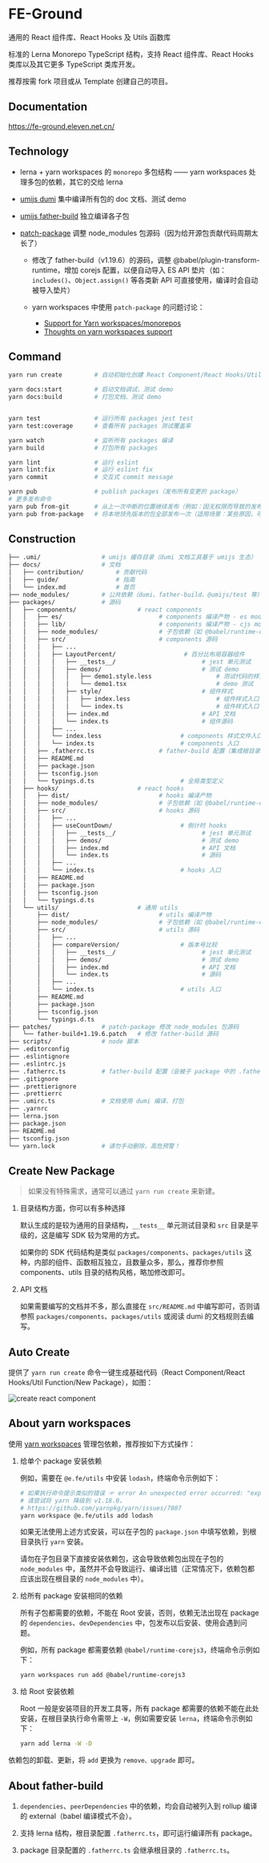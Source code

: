 # FE-Ground

通用的 React 组件库、React Hooks 及 Utils 函数库

标准的 Lerna Monorepo TypeScript 结构，支持 React 组件库、React Hooks 类库以及其它更多 TypeScript 类库开发。

推荐按需 fork 项目或从 Template 创建自己的项目。

## Documentation

https://fe-ground.eleven.net.cn/

## Technology

- lerna + yarn workspaces 的 `monorepo` 多包结构 —— yarn workspaces 处理多包的依赖，其它的交给 lerna
- [umijs dumi](https://d.umijs.org/zh-CN/) 集中编译所有包的 doc 文档、测试 demo
- [umijs father-build](https://github.com/umijs/father) 独立编译各子包
- [patch-package](https://github.com/ds300/patch-package) 调整 node_modules 包源码（因为给开源包贡献代码周期太长了）

  - 修改了 father-build（v1.19.6）的源码，调整 @babel/plugin-transform-runtime，增加 corejs 配置，以便自动导入 ES API 垫片（如：`includes()`、`Object.assign()` 等各类新 API 可直接使用，编译时会自动被导入垫片）

  - yarn workspaces 中使用 `patch-package` 的问题讨论：

    - [Support for Yarn workspaces/monorepos](https://github.com/ds300/patch-package/issues/42)
    - [Thoughts on yarn workspaces support](https://github.com/ds300/patch-package/issues/132)

## Command

```bash
yarn run create         # 自动初始化创建 React Component/React Hooks/Util Function/New Package

yarn docs:start         # 启动文档调试、测试 demo
yarn docs:build         # 打包文档、测试 demo


yarn test               # 运行所有 packages jest test
yarn test:coverage      # 查看所有 packages 测试覆盖率

yarn watch              # 监听所有 packages 编译
yarn build              # 打包所有 packages

yarn lint               # 运行 eslint
yarn lint:fix           # 运行 eslint fix
yarn commit             # 交互式 commit message

yarn pub                # publish packages（发布所有变更的 package）
# 更多发布命令
yarn pub from-git       # 从上一次中断的位置继续发布（例如：因无权限而导致的发布失败了，添加权限后可通过此命令继续发布，避免造成版本号再次提升）
yarn pub from-package   # 将本地领先版本的包全部发布一次（适用场景：某些原因，可能本地的包版本被提升，但未发布，或者，直接手动修改大版本号后发布）
```

## Construction

```bash
├── .umi/                 # umijs 缓存目录（dumi 文档工具基于 umijs 生态）
├── docs/                 # 文档
│   ├── contribution/         # 贡献代码
│   ├── guide/                # 指南
│   └── index.md              # 首页
├── node_modules/         # 公共依赖（dumi、father-build、@umijs/test 等）
├── packages/             # 源码
│   ├── components/                 # react components
│   │   ├── es/                           # components 编译产物 - es modules
│   │   ├── lib/                          # components 编译产物 - cjs modules
│   │   ├── node_modules/                 # 子包依赖（如 @babel/runtime-corejs3 等）
│   │   ├── src/                          # components 源码
│   │   │   ├── ...
│   │   │   ├── LayoutPercent/                   # 百分比布局容器组件
│   │   │   │   ├── __tests__/                        # jest 单元测试
│   │   │   │   ├── demos/                            # 测试 demo
│   │   │   │   │   ├── demo1.style.less                  # 测试代码的样式
│   │   │   │   │   └── demo1.tsx                         # demo 测试
│   │   │   │   ├── style/                            # 组件样式
│   │   │   │   │   ├── index.less                        # 组件样式入口（less）
│   │   │   │   │   └── index.ts                          # 组件样式入口（ts）
│   │   │   │   ├── index.md                          # API 文档
│   │   │   │   └── index.ts                          # 组件源码
│   │   │   ├── ...
│   │   │   └── index.less                      # components 样式文件入口
│   │   │   └── index.ts                        # components 入口
│   │   ├── .fatherrc.ts                  # father-build 配置（集成根目录的 .fatherrc.ts 配置）
│   │   ├── README.md
│   │   ├── package.json
│   │   ├── tsconfig.json
│   │   └── typings.d.ts                        # 全局类型定义
│   ├── hooks/                      # react hooks
│   │   ├── dist/                         # hooks 编译产物
│   │   ├── node_modules/                 # 子包依赖（如 @babel/runtime-corejs3 等）
│   │   ├── src/                          # hooks 源码
│   │   │   ├── ...
│   │   │   ├── useCountDown/                   # 倒计时 hooks
│   │   │   │   ├── __tests__/                        # jest 单元测试
│   │   │   │   ├── demos/                            # 测试 demo
│   │   │   │   ├── index.md                          # API 文档
│   │   │   │   └── index.ts                          # 源码
│   │   │   ├── ...
│   │   │   └── index.ts                        # hooks 入口
│   │   ├── README.md
│   │   ├── package.json
│   │   ├── tsconfig.json
│   │   └── typings.d.ts
│   └── utils/                      # 通用 utils
│       ├── dist/                         # utils 编译产物
│       ├── node_modules/                 # 子包依赖（如 @babel/runtime-corejs3 等）
│       ├── src/                          # utils 源码
│       │   ├── ...
│       │   ├── compareVersion/                 # 版本号比较
│       │   │   ├── __tests__/                        # jest 单元测试
│       │   │   ├── demos/                            # 测试 demo
│       │   │   ├── index.md                          # API 文档
│       │   │   └── index.ts                          # 源码
│       │   ├── ...
│       │   └── index.ts                        # utils 入口
│       ├── README.md
│       ├── package.json
│       ├── tsconfig.json
│       └── typings.d.ts
├── patches/              # patch-package 修改 node_modules 包源码
│   └── father-build+1.19.6.patch   # 修改 father-build 源码
├── scripts/              # node 脚本
├── .editorconfig
├── .eslintignore
├── .eslintrc.js
├── .fatherrc.ts          # father-build 配置（会被子 package 中的 .fatherrc.ts 继承）
├── .gitignore
├── .prettierignore
├── .prettierrc
├── .umirc.ts             # 文档使用 dumi 编译、打包
├── .yarnrc
├── lerna.json
├── package.json
├── README.md
├── tsconfig.json
└── yarn.lock             # 请勿手动删除，高危预警！
```

## Create New Package

> 如果没有特殊需求，通常可以通过 `yarn run create` 来新建。

1. 目录结构方面，你可以有多种选择

   默认生成的是较为通用的目录结构，`__tests__` 单元测试目录和 `src` 目录是平级的，这是编写 SDK 较为常用的方式。

   如果你的 SDK 代码结构是类似 `packages/components`、`packages/utils` 这种，内部的组件、函数相互独立，且数量众多，那么，推荐你参照 components、utils 目录的结构风格，略加修改即可。

2. API 文档

   如果需要编写的文档并不多，那么直接在 `src/README.md` 中编写即可，否则请参照 `packages/components`、`packages/utils` 或阅读 dumi 的文档规则去编写。

## Auto Create

提供了 `yarn run create` 命令一键生成基础代码（React Component/React Hooks/Util Function/New Package），如图：

![create react component](https://imagev2.xmcdn.com/storages/2ac8-audiofreehighqps/BA/0A/CKwRIRwFBLKeACWo_gDeiKNp.gif)

## About yarn workspaces

使用 [yarn workspaces](https://classic.yarnpkg.com/en/docs/workspaces) 管理包依赖，推荐按如下方式操作：

1. 给单个 package 安装依赖

   例如，需要在 `@e.fe/utils` 中安装 `lodash`，终端命令示例如下：

   ```bash
   # 如果执行命令提示类似的错误 ☞ error An unexpected error occurred: "expected workspace package to exist for \"@babel/template\"".
   # 请尝试将 yarn 降级到 v1.18.0，
   # https://github.com/yarnpkg/yarn/issues/7807
   yarn workspace @e.fe/utils add lodash
   ```

   如果无法使用上述方式安装，可以在子包的 `package.json` 中填写依赖，到根目录执行 `yarn` 安装。

   请勿在子包目录下直接安装依赖包，这会导致依赖包出现在子包的 `node_modules` 中，虽然并不会导致运行、编译出错（正常情况下，依赖包都应该出现在根目录的 `node_modules` 中）。

2. 给所有 package 安装相同的依赖

   所有子包都需要的依赖，不能在 Root 安装，否则，依赖无法出现在 package 的 `dependencies`、`devDependencies` 中，包发布以后安装、使用会遇到问题。

   例如，所有 package 都需要依赖 `@babel/runtime-corejs3`，终端命令示例如下：

   ```bash
   yarn workspaces run add @babel/runtime-corejs3
   ```

3. 给 Root 安装依赖

   Root 一般是安装项目的开发工具等，所有 package 都需要的依赖不能在此处安装，在根目录执行命令需带上 `-W`，例如需要安装 `lerna`，终端命令示例如下：

   ```bash
   yarn add lerna -W -D
   ```

依赖包的卸载、更新，将 `add` 更换为 `remove、upgrade` 即可。

## About father-build

1. `dependencies`、`peerDependencies` 中的依赖，均会自动被列入到 rollup 编译的 external（babel 编译模式不会）。

2. 支持 lerna 结构，根目录配置 `.fatherrc.ts`，即可运行编译所有 package。

3. package 目录配置的 `.fatherrc.ts` 会继承根目录的 `.fatherrc.ts`。
